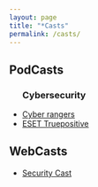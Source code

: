 ```yaml
---
layout: page
title: "*Casts"
permalink: /casts/
---
```


<h2>PodCasts</h2>
<ul>
<h3>Cybersecurity</h3>
  <li><a href="https://www.cyber-rangers.com/cs/podcasty" target="_blank" rel="noopener noreferrer">Cyber rangers</a></li>
  <li><a href="https://www.eset.com/cz/podcast-truepositive/" target="_blank" rel="noopener noreferrer">ESET Truepositive</a></li>

</ul>

<h2>WebCasts</h2>
<ul>
  <li><a href="https://youtube.com/securitycast" target="_blank" rel="noopener noreferrer">Security Cast</a></li>
</ul>



